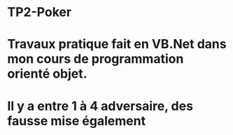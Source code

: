 # TP2-Poker
# Travaux pratique fait en VB.Net dans mon cours de programmation orienté objet.
# Il y a entre 1 à 4 adversaire, des fausse mise également

